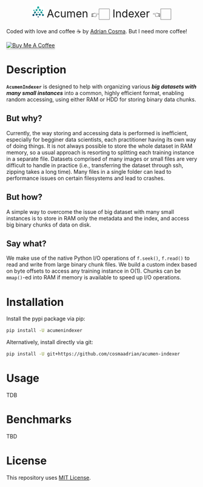 <h1 align="center"><span style="font-weight:normal"> <img src="https://github.com/cosmaadrian/acumen-template/blob/master/assets/icon.png" alt="drawing" style="width:30px;"/> Acumen 👉🏻 Indexer 👈🏻</h1>

Coded with love and coffee ☕ by [Adrian Cosma](https://scholar.google.com/citations?user=cdYk_RUAAAAJ&hl=en). But I need more coffee!

<a href="https://www.buymeacoffee.com/cosmadrian" target="_blank"><img src="https://www.buymeacoffee.com/assets/img/custom_images/orange_img.png" alt="Buy Me A Coffee" style="height: 41px !important;width: 174px !important;box-shadow: 0px 3px 2px 0px rgba(190, 190, 190, 0.5) !important;-webkit-box-shadow: 0px 3px 2px 0px rgba(190, 190, 190, 0.5) !important;" ></a>

# Description

**`AcumenIndexer`** is designed to help with organizing various ***big datasets with many small instances*** into a common, highly efficient format, enabling random accessing, using either RAM or HDD for storing binary data chunks.

## But why?
Currently, the way storing and accessing data is performed is inefficient, especially for begginer data scientists, each practitioner having its own way of doing things. It is not always possible to store the whole dataset in RAM memory, so a usual approach is resorting to splitting each training instance in a separate file. Datasets comprised of many images or small files are very difficult to handle in practice (i.e., transferring the dataset through ssh, zipping takes a long time). Many files in a single folder can lead to performance issues on certain filesystems and lead to crashes.

## But how?
A simple way to overcome the issue of big dataset with many small instances is to store in RAM only the metadata and the index, and access big binary chunks of data on disk.

## Say what?
We make use of the native Python I/O operations of `f.seek()`, `f.read()` to read and write from large binary chunk files. We build a custom index based on byte offsets to access any training instance in O(1). Chunks can be `mmap()`-ed into RAM if memory is available to speed up I/O operations.

# Installation

Install the pypi package via pip:

```bash
pip install -U acumenindexer
```

Alternatively, install directly via git:
```bash
pip install -U git+https://github.com/cosmaadrian/acumen-indexer
```

# Usage
TDB

# Benchmarks

TBD

# License
This repository uses [MIT License](LICENSE).
